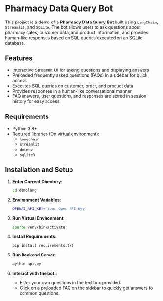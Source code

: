 # Pharmacy Data Query Bot

This project is a demo of a **Pharmacy Data Query Bot** built using `LangChain`, `Streamlit`, and `SQLite`. The bot allows users to ask questions about pharmacy sales, customer data, and product information, and provides human-like responses based on SQL queries executed on an SQLite database.

## Features

- Interactive Streamlit UI for asking questions and displaying answers
- Preloaded frequently asked questions (FAQs) in a sidebar for quick access
- Executes SQL queries on customer, order, and product data
- Provides responses in a human-like conversational manner
- FAQ answers, user questions, and responses are stored in session history for easy access

## Requirements

- Python 3.8+
- Required libraries (On virtual environment):
  - `langchain`
  - `streamlit`
  - `dotenv`
  - `sqlite3`

## Installation and Setup

1. **Enter Correct Directory**:

   ```bash
   cd demolang

   ```

2. **Environment Variables**:

   ```bash
   OPENAI_API_KEY="Your Open API Key"

   ```

3. **Run Virtual Environment**:

   ```bash
   source venv/bin/activate

   ```

4. **Install Requirements**:

   ```bash
   pip install requirements.txt

   ```

5. **Run Backend Server**:

   ```bash
   python api.py

   ```

6. **Interact with the bot:**:
   - Enter your own questions in the text box provided.
   - Click on a preloaded FAQ on the sidebar to quickly get answers to common questions.
